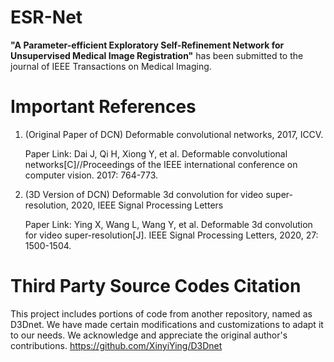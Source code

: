 # ESR-Net
__"A Parameter-efficient Exploratory Self-Refinement Network for Unsupervised Medical Image Registration"__ has been submitted to the journal of IEEE Transactions on Medical Imaging.

# Important References
1. (Original Paper of DCN) Deformable convolutional networks, 2017, ICCV.
   
   Paper Link: Dai J, Qi H, Xiong Y, et al. Deformable convolutional networks[C]//Proceedings of the IEEE international conference on computer vision. 2017: 764-773.
2. (3D Version of DCN) Deformable 3d convolution for video super-resolution, 2020, IEEE Signal Processing Letters
   
   Paper Link: Ying X, Wang L, Wang Y, et al. Deformable 3d convolution for video super-resolution[J]. IEEE Signal Processing Letters, 2020, 27: 1500-1504.

# Third Party Source Codes Citation
This project includes portions of code from another repository, named as D3Dnet. We have made certain modifications and customizations to adapt it to our needs. We acknowledge and appreciate the original author's contributions.
https://github.com/XinyiYing/D3Dnet
